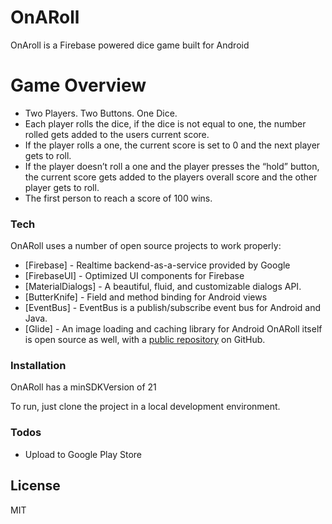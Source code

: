 # OnARoll

OnAroll is a Firebase powered dice game built for Android

# Game Overview

  - Two Players. Two Buttons. One Dice. 
  - Each player rolls the dice, if the dice is not equal to one, the number rolled gets added to the users current score. 
  - If the player rolls a one, the current score is set to 0 and the next player gets to roll. 
  - If the player doesn’t roll a one and the player presses the “hold” button, the current score gets added to the players overall score and the other player gets to roll.
  -   The first person to reach a score of 100 wins.

### Tech

OnARoll uses a number of open source projects to work properly:

* [Firebase] - Realtime backend-as-a-service provided by Google
* [FirebaseUI] - Optimized UI components for Firebase
* [MaterialDialogs] - A beautiful, fluid, and customizable dialogs API. 
* [ButterKnife] - Field and method binding for Android views 
* [EventBus] - EventBus is a publish/subscribe event bus for Android and Java.
* [Glide] - An image loading and caching library for Android
OnARoll itself is open source as well, with a [public repository][roll] on GitHub.

### Installation

OnARoll has a minSDKVersion of 21

To run, just clone the project in a local development environment.

### Todos

 - Upload to Google Play Store

License
----

MIT

[roll]: <https://github.com/TheVanillaBean/OnARoll>